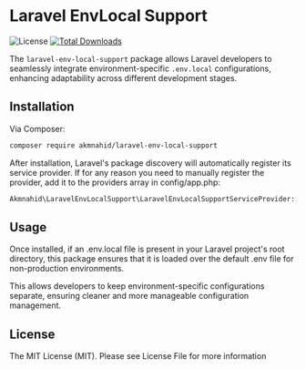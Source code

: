 # Laravel EnvLocal Support

![License](https://img.shields.io/github/license/akmnahid/laravel-env-local-support)
[![Total Downloads](https://poser.pugx.org/akmnahid/laravel-env-local-support/downloads)](https://packagist.org/packages/akmnahid/laravel-env-local-support)

The `laravel-env-local-support` package allows Laravel developers to seamlessly integrate environment-specific `.env.local` configurations, enhancing adaptability across different development stages.

## Installation

Via Composer:

```bash
composer require akmnahid/laravel-env-local-support
```

After installation, Laravel's package discovery will automatically register its service provider. If for any reason you need to manually register the provider, add it to the providers array in config/app.php:

```php
Akmnahid\LaravelEnvLocalSupport\LaravelEnvLocalSupportServiceProvider::class,

```

## Usage
Once installed, if an .env.local file is present in your Laravel project's root directory, this package ensures that it is loaded over the default .env file for non-production environments.

This allows developers to keep environment-specific configurations separate, ensuring cleaner and more manageable configuration management.

## License
The MIT License (MIT). Please see License File for more information